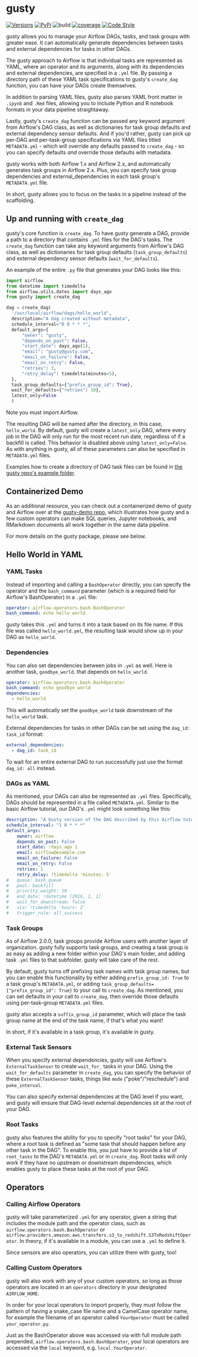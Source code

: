 # gusty

[![Versions](https://img.shields.io/badge/python-3.6+-blue)](https://pypi.org/project/gusty/)
[![PyPi](https://img.shields.io/pypi/v/gusty.svg)](https://pypi.org/project/gusty/)
![build](https://github.com/chriscardillo/gusty/workflows/build/badge.svg)
[![coverage](https://codecov.io/github/chriscardillo/gusty/coverage.svg?branch=master)](https://codecov.io/github/chriscardillo/gusty?branch=master)
[![Code Style](https://img.shields.io/badge/code%20style-black-000000.svg)](https://github.com/psf/black)

gusty allows you to manage your Airflow DAGs, tasks, and task groups with greater ease. It can automatically generate dependencies between tasks and external dependencies for tasks in other DAGs.

The gusty approach to Airflow is that individual tasks are represented as YAML, where an operator and its arguments, along with its dependencies and external dependencies, are specified in a `.yml` file. By passing a directory path of these YAML task specifications to gusty's `create_dag` function, you can have your DAGs create themselves.

In addition to parsing YAML files, gusty also parses YAML front matter in `.ipynb` and `.Rmd` files, allowing you to include Python and R notebook formats in your data pipeline straightaway.

Lastly, gusty's `create_dag` function can be passed any keyword argument from Airflow's DAG class, as well as dictionaries for task group defaults and external dependency sensor defaults. And if you'd rather, gusty can pick up per-DAG and per-task-group specifications via YAML files titled `METADATA.yml` - which will override any defaults passed to `create_dag` - so you can specify defaults *and* override those defaults with metadata.

gusty works with both Airflow 1.x and Airflow 2.x, and automatically generates task groups in Airflow 2.x. Plus, you can specify task group dependencies and external_dependencies in each task group's `METADATA.yml` file.

In short, gusty allows you to focus on the tasks in a pipeline instead of the scaffolding.

## Up and running with `create_dag`

gusty's core function is `create_dag`. To have gusty generate a DAG, provide a path to a directory that contains `.yml` files for the DAG's tasks. The `create_dag` function can take any keyword arguments from Airflow's DAG class, as well as dictionaries for task group defaults (`task_group_defaults`) and external dependency sensor defaults (`wait_for_defaults`).

An example of the entire `.py` file that generates your DAG looks like this:

```py
import airflow
from datetime import timedelta
from airflow.utils.dates import days_ago
from gusty import create_dag

dag = create_dag(
  '/usr/local/airflow/dags/hello_world',
  description="A dag created without metadata",
  schedule_interval="0 0 * * *",
  default_args={
      "owner": "gusty",
      "depends_on_past": False,
      "start_date": days_ago(1),
      "email": "gusty@gusty.com",
      "email_on_failure": False,
      "email_on_retry": False,
      "retries": 3,
      "retry_delay": timedelta(minutes=5),
  },
  task_group_defaults={"prefix_group_id": True},
  wait_for_defaults={"retries": 10},
  latest_only=False
  )
```

Note you must import Airflow.

The resulting DAG will be named after the directory, in this case, `hello_world`. By default, gusty will create a `latest_only` DAG, where every job in the DAG will only run for the most recent run date, regardless of if a backfill is called. This behavior is disabled above using `latest_only=False`. As with anything in gusty, all of these parameters can also be specified in `METADATA.yml` files.

Examples how to create a directory of DAG task files can be found in [the gusty repo's example folder](https://github.com/chriscardillo/gusty/tree/master/examples).

## Containerized Demo

As an additional resource, you can check out a containerized demo of gusty and Airflow over at the [gusty-demo repo](https://github.com/chriscardillo/gusty-demo), which illustrates how gusty and a few custom operators can make SQL queries, Jupyter notebooks, and RMarkdown documents all work together in the same data pipeline.

For more details on the gusty package, please see below.

## Hello World in YAML

### YAML Tasks

Instead of importing and calling a `BashOperator` directly, you can specify the operator and the `bash_command` parameter (which is a required field for Airflow's BashOperator) in a `.yml` file:

```yml
operator: airflow.operators.bash.BashOperator
bash_command: echo hello world
```

gusty takes this `.yml` and turns it into a task based on its file name. If this file was called `hello_world.yml`, the resulting task would show up in your DAG as `hello_world`.

### Dependencies

You can also set dependencies between jobs in `.yml` as well. Here is another task, `goodbye_world`. that depends on `hello_world`.

```yml
operator: airflow.operators.bash.BashOperator
bash_command: echo goodbye world
dependencies:
  - hello_world
```

This will automatically set the `goodbye_world` task downstream of the `hello_world` task.

External dependencies for tasks in other DAGs can be set using the `dag_id: task_id` format:

```yml
external_dependencies:
  - dag_id: task_id
```

To wait for an entire external DAG to run successfully just use the format `dag_id: all` instead.

### DAGs as YAML

As mentioned, your DAGs can also be represented as `.yml` files. Specifically, DAGs should be represented in a file called `METADATA.yml`. Similar to the basic Airflow tutorial, our DAG's `.yml` might look something like this:

```yml
description: "A Gusty version of the DAG described by this Airflow tutorial: https://airflow.apache.org/docs/stable/tutorial.html"
schedule_interval: "1 0 * * *"
default_args:
    owner: airflow
    depends_on_past: False
    start_date: !days_ago 1
    email: airflow@example.com
    email_on_failure: False
    email_on_retry: False
    retries: 1
    retry_delay: !timedelta 'minutes: 5'
#   queue: bash_queue
#   pool: backfill
#   priority_weight: 10
#   end_date: !datetime [2016, 1, 1]
#   wait_for_downstream: false
#   sla: !timedelta 'hours: 2'
#   trigger_rule: all_success
```

### Task Groups

As of Airflow 2.0.0, task groups provide Airflow users with another layer of organization. gusty fully supports task groups, and creating a task group is as easy as adding a new folder within your DAG's main folder, and adding task `.yml` files to that subfolder. gusty will take care of the rest.

By default, gusty turns off prefixing task names with task group names, but you can enable this functionality by either adding `prefix_group_id: True` to a task group's `METADATA.yml`, or adding `task_group_defaults={"prefix_group_id": True}` to your call to `create_dag`. As mentioned, you can set defaults in your call to `create_dag`, then override those defaults using per-task-group `METADATA.yml` files.

gusty also accepts a `suffix_group_id` parameter, which will place the task group name at the end of the task name, if that's what you want!

In short, if it's available in a task group, it's available in gusty.

### External Task Sensors

When you specify external dependencies, gusty will use Airflow's `ExternalTaskSensor` to create `wait_for_` tasks in your DAG. Using the `wait_for_defaults` parameter in `create_dag`, you can specify the behavior of these `ExternalTaskSensor` tasks, things like `mode` ("poke"/"reschedule") and `poke_interval`.

You can also specify external dependencies at the DAG level if you want, and gusty will ensure that DAG-level external dependencies sit at the root of your DAG.

### Root Tasks

gusty also features the ability for you to specify "root tasks" for your DAG, where a root task is defined as "some task that should happen before any other task in the DAG". To enable this, you just have to provide a list of `root_tasks` to the DAG's `METADATA.yml` or in `create_dag`. Root tasks will only work if they have no upstream or downstream dependencies, which enables gusty to place these tasks at the root of your DAG.

## Operators

### Calling Airflow Operators

gusty will take parameterized `.yml` for any operator, given a string that includes the module path and the operator class, such as `airflow.operators.bash.BashOperator` or `airflow.providers.amazon.aws.transfers.s3_to_redshift.S3ToRedshiftOperator`. In theory, if it's available in a module, you can use a `.yml` to define it.

Since sensors are also operators, you can utilize them with gusty, too!

### Calling Custom Operators

gusty will also work with any of your custom operators, so long as those operators are located in an `operators` directory in your designated `AIRFLOW_HOME`.

In order for your local operators to import properly, they must follow the pattern of having a snake_case file name and a CamelCase operator name, for example the filename of an operator called `YourOperator` must be called `your_operator.py`.

Just as the BashOperator above was accessed via with full module path prepended, `airflow.operators.bash.BashOperator`, your local operators are accessed via the `local` keyword, e.g. `local.YourOperator`.
